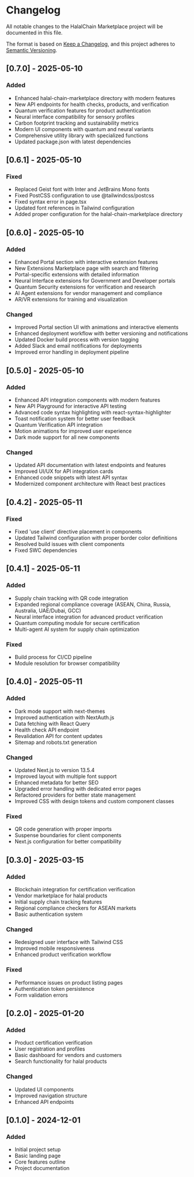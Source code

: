 # Changelog

All notable changes to the HalalChain Marketplace project will be documented in this file.

The format is based on [Keep a Changelog](https://keepachangelog.com/en/1.0.0/),
and this project adheres to [Semantic Versioning](https://semver.org/spec/v2.0.0.html).

## [0.7.0] - 2025-05-10

### Added
- Enhanced halal-chain-marketplace directory with modern features
- New API endpoints for health checks, products, and verification
- Quantum verification features for product authentication
- Neural interface compatibility for sensory profiles
- Carbon footprint tracking and sustainability metrics
- Modern UI components with quantum and neural variants
- Comprehensive utility library with specialized functions
- Updated package.json with latest dependencies

## [0.6.1] - 2025-05-10

### Fixed
- Replaced Geist font with Inter and JetBrains Mono fonts
- Fixed PostCSS configuration to use @tailwindcss/postcss
- Fixed syntax error in page.tsx
- Updated font references in Tailwind configuration
- Added proper configuration for the halal-chain-marketplace directory

## [0.6.0] - 2025-05-10

### Added
- Enhanced Portal section with interactive extension features
- New Extensions Marketplace page with search and filtering
- Portal-specific extensions with detailed information
- Neural Interface extensions for Government and Developer portals
- Quantum Security extensions for verification and research
- AI Agent extensions for vendor management and compliance
- AR/VR extensions for training and visualization

### Changed
- Improved Portal section UI with animations and interactive elements
- Enhanced deployment workflow with better versioning and notifications
- Updated Docker build process with version tagging
- Added Slack and email notifications for deployments
- Improved error handling in deployment pipeline

## [0.5.0] - 2025-05-10

### Added
- Enhanced API integration components with modern features
- New API Playground for interactive API testing
- Advanced code syntax highlighting with react-syntax-highlighter
- Toast notification system for better user feedback
- Quantum Verification API integration
- Motion animations for improved user experience
- Dark mode support for all new components

### Changed
- Updated API documentation with latest endpoints and features
- Improved UI/UX for API integration cards
- Enhanced code snippets with latest API syntax
- Modernized component architecture with React best practices

## [0.4.2] - 2025-05-11

### Fixed
- Fixed 'use client' directive placement in components
- Updated Tailwind configuration with proper border color definitions
- Resolved build issues with client components
- Fixed SWC dependencies

## [0.4.1] - 2025-05-11

### Added
- Supply chain tracking with QR code integration
- Expanded regional compliance coverage (ASEAN, China, Russia, Australia, UAE/Dubai, GCC)
- Neural interface integration for advanced product verification
- Quantum computing module for secure certification
- Multi-agent AI system for supply chain optimization

### Fixed
- Build process for CI/CD pipeline
- Module resolution for browser compatibility

## [0.4.0] - 2025-05-11

### Added
- Dark mode support with next-themes
- Improved authentication with NextAuth.js
- Data fetching with React Query
- Health check API endpoint
- Revalidation API for content updates
- Sitemap and robots.txt generation

### Changed
- Updated Next.js to version 13.5.4
- Improved layout with multiple font support
- Enhanced metadata for better SEO
- Upgraded error handling with dedicated error pages
- Refactored providers for better state management
- Improved CSS with design tokens and custom component classes

### Fixed
- QR code generation with proper imports
- Suspense boundaries for client components
- Next.js configuration for better compatibility

## [0.3.0] - 2025-03-15

### Added
- Blockchain integration for certification verification
- Vendor marketplace for halal products
- Initial supply chain tracking features
- Regional compliance checkers for ASEAN markets
- Basic authentication system

### Changed
- Redesigned user interface with Tailwind CSS
- Improved mobile responsiveness
- Enhanced product verification workflow

### Fixed
- Performance issues on product listing pages
- Authentication token persistence
- Form validation errors

## [0.2.0] - 2025-01-20

### Added
- Product certification verification
- User registration and profiles
- Basic dashboard for vendors and customers
- Search functionality for halal products

### Changed
- Updated UI components
- Improved navigation structure
- Enhanced API endpoints

## [0.1.0] - 2024-12-01

### Added
- Initial project setup
- Basic landing page
- Core features outline
- Project documentation